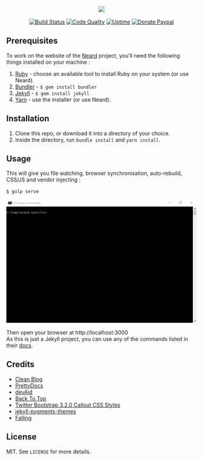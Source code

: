 <p align="center"><a href="https://neard.github.io" target="_blank"><img width="100" src="https://neard.github.io/img/logo.png"></a></p>

<p align="center">
  <a href="https://travis-ci.org/neard/neard.github.io"><img src="https://img.shields.io/travis/neard/neard.github.io/dev.svg?style=flat-square" alt="Build Status"></a>
  <a href="https://www.codacy.com/app/crazy-max/neard.github.io"><img src="https://img.shields.io/codacy/grade/1c78d2c0aa814fd685b60868192d8d81.svg?style=flat-square" alt="Code Quality"></a>
  <a href="https://stats.uptimerobot.com/EqxOEck3D"><img src="https://img.shields.io/uptimerobot/ratio/m778918918-3e92c097147760ee39d02d36.svg?style=flat-square" alt="Uptime"></a>
  <a href="https://www.paypal.com/cgi-bin/webscr?cmd=_s-xclick&hosted_button_id=6EALX9NDSRBAJ"><img src="https://img.shields.io/badge/donate-paypal-7057ff.svg?style=flat-square" alt="Donate Paypal"></a>
</p>

## Prerequisites

To work on the website of the [Neard](https://github.com/neard/neard) project, you'll need the following things installed on your machine :

1. [Ruby](https://www.ruby-lang.org/en/documentation/installation/) - choose an available tool to install Ruby on your system (or use Neard).
2. [Bundler](https://bundler.io) - `$ gem install bundler`
3. [Jekyll](https://jekyllrb.com) - `$ gem install jekyll`
4. [Yarn](https://yarnpkg.com) - use the installer (or use Neard).

## Installation

1. Clone this repo, or download it into a directory of your choice.
2. Inside the directory, run `bundle install` and `yarn install`.

## Usage

This will give you file watching, browser synchronisation, auto-rebuild, CSS/JS and vendor injecting :

```shell
$ gulp serve
```

![](src/img/gulp-serve.gif)

Then open your browser at http://localhost:3000<br />
As this is just a Jekyll project, you can use any of the commands listed in their [docs](https://jekyllrb.com/docs/usage/).

## Credits

* [Clean Blog](https://startbootstrap.com/template-overviews/clean-blog/)
* [PrettyDocs](https://themes.3rdwavemedia.com/website-templates/prettydocs-free-bootstrap-theme-developers-and-startups/)
* [devAid](https://themes.3rdwavemedia.com/website-templates/devaid-free-bootstrap-theme-developers/)
* [Back To Top](https://codyhouse.co/gem/back-to-top/)
* [Twitter Bootstrap 3.2.0 Callout CSS Styles](https://cpratt.co/twitter-bootstrap-callout-css-styles/)
* [jekyll-pygments-themes](https://github.com/jwarby/jekyll-pygments-themes)
* [Falling](https://pixabay.com/en/falling-tripping-down-stairs-99175/)

## License

MIT. See `LICENSE` for more details.